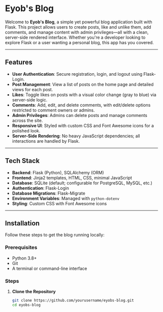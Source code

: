 # Eyob's Blog

Welcome to **Eyob's Blog**, a simple yet powerful blog application built with Flask. This project allows users to create posts, like and unlike them, add comments, and manage content with admin privileges—all with a clean, server-side rendered interface. Whether you're a developer looking to explore Flask or a user wanting a personal blog, this app has you covered.

---

## Features

- **User Authentication**: Secure registration, login, and logout using Flask-Login.
- **Post Management**: View a list of posts on the home page and detailed views for each post.
- **Likes**: Toggle likes on posts with a visual color change (gray to blue) via server-side logic.
- **Comments**: Add, edit, and delete comments, with edit/delete options restricted to comment owners or admins.
- **Admin Privileges**: Admins can delete posts and manage comments across the site.
- **Responsive UI**: Styled with custom CSS and Font Awesome icons for a polished look.
- **Server-Side Rendering**: No heavy JavaScript dependencies; all interactions are handled by Flask.

---

## Tech Stack

- **Backend**: Flask (Python), SQLAlchemy (ORM)
- **Frontend**: Jinja2 templates, HTML, CSS, minimal JavaScript
- **Database**: SQLite (default; configurable for PostgreSQL, MySQL, etc.)
- **Authentication**: Flask-Login
- **Database Migrations**: Flask-Migrate
- **Environment Variables**: Managed with `python-dotenv`
- **Styling**: Custom CSS with Font Awesome icons

---

## Installation

Follow these steps to get the blog running locally:

### Prerequisites
- Python 3.8+
- Git
- A terminal or command-line interface

### Steps

1. **Clone the Repository**
   ```bash
   git clone https://github.com/yourusername/eyobs-blog.git
   cd eyobs-blog